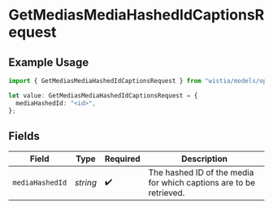 # GetMediasMediaHashedIdCaptionsRequest

## Example Usage

```typescript
import { GetMediasMediaHashedIdCaptionsRequest } from "wistia/models/operations";

let value: GetMediasMediaHashedIdCaptionsRequest = {
  mediaHashedId: "<id>",
};
```

## Fields

| Field                                                              | Type                                                               | Required                                                           | Description                                                        |
| ------------------------------------------------------------------ | ------------------------------------------------------------------ | ------------------------------------------------------------------ | ------------------------------------------------------------------ |
| `mediaHashedId`                                                    | *string*                                                           | :heavy_check_mark:                                                 | The hashed ID of the media for which captions are to be retrieved. |